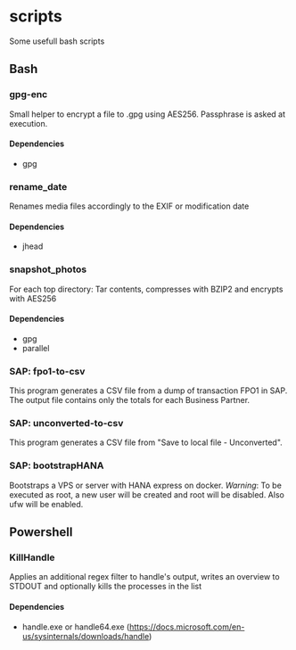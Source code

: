 # scripts
Some usefull bash scripts

## Bash

### gpg-enc
Small helper to encrypt a file to <filename>.gpg using AES256. Passphrase is asked at execution.

#### Dependencies
- gpg


### rename_date
Renames media files accordingly to the EXIF or modification date

#### Dependencies
- jhead


### snapshot_photos
For each top directory: Tar contents, compresses with BZIP2 and encrypts with AES256

#### Dependencies
- gpg
- parallel

### SAP: fpo1-to-csv
This program generates a CSV file from a dump of transaction FPO1 in SAP.
The output file contains only the totals for each Business Partner.

### SAP: unconverted-to-csv
This program generates a CSV file from "Save to local file - Unconverted".

### SAP: bootstrapHANA
Bootstraps a VPS or server with HANA express on docker.
*Warning*: To be executed as root, a new user will be created and root will be disabled. Also ufw will be enabled.

## Powershell

### KillHandle
Applies an additional regex filter to handle's output, writes an overview to STDOUT and optionally kills the processes in the list

#### Dependencies
- handle.exe or handle64.exe (https://docs.microsoft.com/en-us/sysinternals/downloads/handle)
